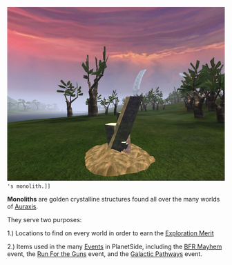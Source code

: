 ![`Amerish_monolith.jpg`](../images/Amerish_monolith.jpg "fig:Amerish_monolith.jpg")`'s monolith.]]`

**Monoliths** are golden crystalline structures found all over the many worlds
of [Auraxis](../locations/Auraxis.md).

They serve two purposes:

1.) Locations to find on every world in order to earn the
[Exploration Merit](../merits/Exploration.md)

2.) Items used in the many [Events](../etc/Events.md) in PlanetSide, including
the [BFR Mayhem](../etc/BFR_Mayhem.md) event, the
[Run For the Guns](../etc/Run_For_the_Guns.md) event, and the
[Galactic Pathways](../etc/Galactic_Pathways.md) event.

<!--[Category:Game Items](Category:Game_Items.md)-->
